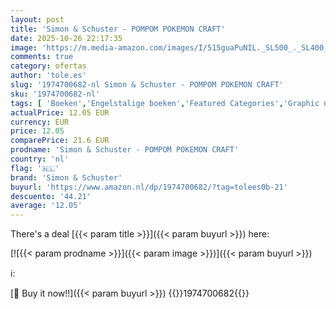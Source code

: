 ```yaml
---
layout: post
title: 'Simon & Schuster - POMPOM POKEMON CRAFT'
date: 2025-10-26 22:17:35
image: 'https://m.media-amazon.com/images/I/515guaPuNIL._SL500_._SL400_.jpg'
comments: true
category: ofertas
author: 'tole.es'
slug: '1974700682-nl Simon & Schuster - POMPOM POKEMON CRAFT'
sku: '1974700682-nl'
tags: [ 'Boeken','Engelstalige boeken','Featured Categories','Graphic novels met tie-ins media','Hobbys, kunstnijverheid & huis','Kunst & fotografie','Kunstnijverheid & hobby speelgoed & model','Kunstnijverheid & hobbys','Kunstnijverheid borduren & textiel','Manga','Stripboeken & graphic novels','Stripboeken, manga & graphic novels','simon & schuster','🇳🇱', ]
actualPrice: 12.05 EUR
currency: EUR
price: 12.05
comparePrice: 21.6 EUR
prodname: 'Simon & Schuster - POMPOM POKEMON CRAFT'
country: 'nl'
flag: '🇳🇱'
brand: 'Simon & Schuster'
buyurl: 'https://www.amazon.nl/dp/1974700682/?tag=tolees0b-21'
descuento: '44.21'
average: '12.05'
---
```


There's a deal [{{< param title >}}]({{< param buyurl >}})  here:

[![{{< param prodname >}}]({{< param image >}})]({{< param buyurl >}})

ℹ️:


[🛒 Buy it now!!]({{< param buyurl >}})
{{<world>}}1974700682{{</world>}}
